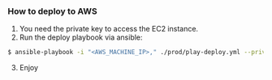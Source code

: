 ### How to deploy to AWS

1. You need the private key to access the EC2 instance.
2. Run the deploy playbook via ansible:

```bash
$ ansible-playbook -i "<AWS_MACHINE_IP>," ./prod/play-deploy.yml --private-key key.pem -u <EC2_USER>
```

3. Enjoy
